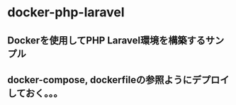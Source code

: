 # docker-php-laravel

## Dockerを使用してPHP Laravel環境を構築するサンプル
## docker-compose, dockerfileの参照ようにデプロイしておく。。。
